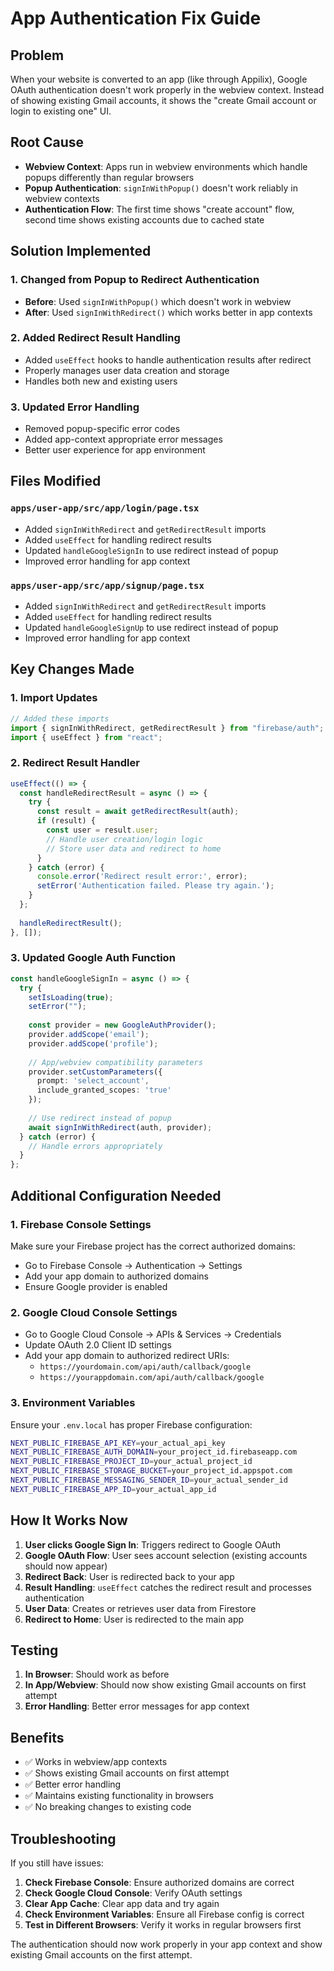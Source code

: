 # App Authentication Fix Guide

## Problem
When your website is converted to an app (like through Appilix), Google OAuth authentication doesn't work properly in the webview context. Instead of showing existing Gmail accounts, it shows the "create Gmail account or login to existing one" UI.

## Root Cause
- **Webview Context**: Apps run in webview environments which handle popups differently than regular browsers
- **Popup Authentication**: `signInWithPopup()` doesn't work reliably in webview contexts
- **Authentication Flow**: The first time shows "create account" flow, second time shows existing accounts due to cached state

## Solution Implemented

### 1. Changed from Popup to Redirect Authentication
- **Before**: Used `signInWithPopup()` which doesn't work in webview
- **After**: Used `signInWithRedirect()` which works better in app contexts

### 2. Added Redirect Result Handling
- Added `useEffect` hooks to handle authentication results after redirect
- Properly manages user data creation and storage
- Handles both new and existing users

### 3. Updated Error Handling
- Removed popup-specific error codes
- Added app-context appropriate error messages
- Better user experience for app environment

## Files Modified

### `apps/user-app/src/app/login/page.tsx`
- Added `signInWithRedirect` and `getRedirectResult` imports
- Added `useEffect` for handling redirect results
- Updated `handleGoogleSignIn` to use redirect instead of popup
- Improved error handling for app context

### `apps/user-app/src/app/signup/page.tsx`
- Added `signInWithRedirect` and `getRedirectResult` imports
- Added `useEffect` for handling redirect results
- Updated `handleGoogleSignUp` to use redirect instead of popup
- Improved error handling for app context

## Key Changes Made

### 1. Import Updates
```typescript
// Added these imports
import { signInWithRedirect, getRedirectResult } from "firebase/auth";
import { useEffect } from "react";
```

### 2. Redirect Result Handler
```typescript
useEffect(() => {
  const handleRedirectResult = async () => {
    try {
      const result = await getRedirectResult(auth);
      if (result) {
        const user = result.user;
        // Handle user creation/login logic
        // Store user data and redirect to home
      }
    } catch (error) {
      console.error('Redirect result error:', error);
      setError('Authentication failed. Please try again.');
    }
  };
  
  handleRedirectResult();
}, []);
```

### 3. Updated Google Auth Function
```typescript
const handleGoogleSignIn = async () => {
  try {
    setIsLoading(true);
    setError("");
    
    const provider = new GoogleAuthProvider();
    provider.addScope('email');
    provider.addScope('profile');
    
    // App/webview compatibility parameters
    provider.setCustomParameters({
      prompt: 'select_account',
      include_granted_scopes: 'true'
    });
    
    // Use redirect instead of popup
    await signInWithRedirect(auth, provider);
  } catch (error) {
    // Handle errors appropriately
  }
};
```

## Additional Configuration Needed

### 1. Firebase Console Settings
Make sure your Firebase project has the correct authorized domains:
- Go to Firebase Console → Authentication → Settings
- Add your app domain to authorized domains
- Ensure Google provider is enabled

### 2. Google Cloud Console Settings
- Go to Google Cloud Console → APIs & Services → Credentials
- Update OAuth 2.0 Client ID settings
- Add your app domain to authorized redirect URIs:
  - `https://yourdomain.com/api/auth/callback/google`
  - `https://yourappdomain.com/api/auth/callback/google`

### 3. Environment Variables
Ensure your `.env.local` has proper Firebase configuration:
```bash
NEXT_PUBLIC_FIREBASE_API_KEY=your_actual_api_key
NEXT_PUBLIC_FIREBASE_AUTH_DOMAIN=your_project_id.firebaseapp.com
NEXT_PUBLIC_FIREBASE_PROJECT_ID=your_actual_project_id
NEXT_PUBLIC_FIREBASE_STORAGE_BUCKET=your_project_id.appspot.com
NEXT_PUBLIC_FIREBASE_MESSAGING_SENDER_ID=your_actual_sender_id
NEXT_PUBLIC_FIREBASE_APP_ID=your_actual_app_id
```

## How It Works Now

1. **User clicks Google Sign In**: Triggers redirect to Google OAuth
2. **Google OAuth Flow**: User sees account selection (existing accounts should now appear)
3. **Redirect Back**: User is redirected back to your app
4. **Result Handling**: `useEffect` catches the redirect result and processes authentication
5. **User Data**: Creates or retrieves user data from Firestore
6. **Redirect to Home**: User is redirected to the main app

## Testing

1. **In Browser**: Should work as before
2. **In App/Webview**: Should now show existing Gmail accounts on first attempt
3. **Error Handling**: Better error messages for app context

## Benefits

- ✅ Works in webview/app contexts
- ✅ Shows existing Gmail accounts on first attempt
- ✅ Better error handling
- ✅ Maintains existing functionality in browsers
- ✅ No breaking changes to existing code

## Troubleshooting

If you still have issues:

1. **Check Firebase Console**: Ensure authorized domains are correct
2. **Check Google Cloud Console**: Verify OAuth settings
3. **Clear App Cache**: Clear app data and try again
4. **Check Environment Variables**: Ensure all Firebase config is correct
5. **Test in Different Browsers**: Verify it works in regular browsers first

The authentication should now work properly in your app context and show existing Gmail accounts on the first attempt.
